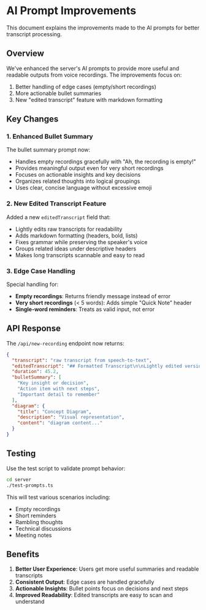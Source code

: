 # AI Prompt Improvements

This document explains the improvements made to the AI prompts for better
transcript processing.

## Overview

We've enhanced the server's AI prompts to provide more useful and readable
outputs from voice recordings. The improvements focus on:

1. Better handling of edge cases (empty/short recordings)
2. More actionable bullet summaries
3. New "edited transcript" feature with markdown formatting

## Key Changes

### 1. Enhanced Bullet Summary

The bullet summary prompt now:

- Handles empty recordings gracefully with "Ah, the recording is empty!"
- Provides meaningful output even for very short recordings
- Focuses on actionable insights and key decisions
- Organizes related thoughts into logical groupings
- Uses clear, concise language without excessive emoji

### 2. New Edited Transcript Feature

Added a new `editedTranscript` field that:

- Lightly edits raw transcripts for readability
- Adds markdown formatting (headers, bold, lists)
- Fixes grammar while preserving the speaker's voice
- Groups related ideas under descriptive headers
- Makes long transcripts scannable and easy to read

### 3. Edge Case Handling

Special handling for:

- **Empty recordings**: Returns friendly message instead of error
- **Very short recordings** (< 5 words): Adds simple "Quick Note" header
- **Single-word reminders**: Treats as valid input, not error

## API Response

The `/api/new-recording` endpoint now returns:

```json
{
  "transcript": "raw transcript from speech-to-text",
  "editedTranscript": "## Formatted Transcript\n\nLightly edited version...",
  "duration": 45.2,
  "bulletSummary": [
    "Key insight or decision",
    "Action item with next steps",
    "Important detail to remember"
  ],
  "diagram": {
    "title": "Concept Diagram",
    "description": "Visual representation",
    "content": "diagram content..."
  }
}
```

## Testing

Use the test script to validate prompt behavior:

```bash
cd server
./test-prompts.ts
```

This will test various scenarios including:

- Empty recordings
- Short reminders
- Rambling thoughts
- Technical discussions
- Meeting notes

## Benefits

1. **Better User Experience**: Users get more useful summaries and readable
   transcripts
2. **Consistent Output**: Edge cases are handled gracefully
3. **Actionable Insights**: Bullet points focus on decisions and next steps
4. **Improved Readability**: Edited transcripts are easy to scan and understand
